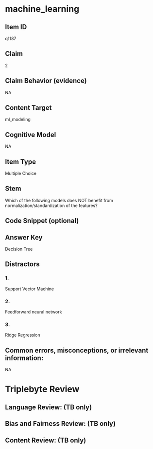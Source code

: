 # machine_learning

## Item ID
q1187

## Claim
2

## Claim Behavior (evidence)
NA

## Content Target
ml_modeling

## Cognitive Model
NA

## Item Type
Multiple Choice

## Stem
Which of the following models does NOT benefit from normalization/standardization of the features?

## Code Snippet (optional)


## Answer Key
Decision Tree

## Distractors

### 1.
Support Vector Machine

### 2.
Feedforward neural network

### 3.
Ridge Regression

## Common errors, misconceptions, or irrelevant information:
NA

# Triplebyte Review


## Language Review: (TB only)


## Bias and Fairness Review: (TB only)


## Content Review: (TB only)


